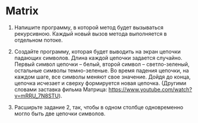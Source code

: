 # Matrix
1. Напишите программу, в которой метод будет вызываться рекурсивною. Каждый новый вызов метода выполняется в отдельном потоке.

2. Создайте программу, которая будет выводить на экран цепочки падающих символов. Длина каждой цепочки задается случайно. Первый символ цепочки – белый, второй символ – светло-зеленый, остальные символы темно-зеленые. Во время падения цепочки, на каждом шаге, все символы меняют свое значение. Дойдя до конца, цепочка исчезает и сверху формируется новая цепочка. (Другими словами заставка фильма Матрица: https://www.youtube.com/watch?v=mRRU_7N8STU).

3. Расширьте задание 2, так, чтобы в одном столбце одновременно могло быть две цепочки символов.
